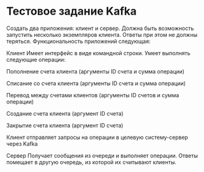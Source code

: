 # Тестовое задание Kafka
Создать два приложения: клиент и сервер. Должна быть возможность запустить несколько экземпляров клиента. Ответы при этом не должны теряться. Функциональность приложений следующая:

Клиент
Имеет интерфейс в виде командной строки. Умеет выполнять следующие операции:

Пополнение счета клиента (аргументы ID счета и сумма операции)

Списание со счета клиента (аргументы ID счета и сумма операции)

Перевод между счетами клиентов (аргументы ID счетов  и сумма операции)

Создание счета клиента (аргумент ID счета)

Закрытие счета клиента (аргумент ID счета) 

Клиент отправляет запросы на операции в целевую систему-сервер через Kafka

Сервер
Получает сообщения из очереди и выполняет операции. Ответы помещает в другую очередь, из которой их считывают клиенты.
